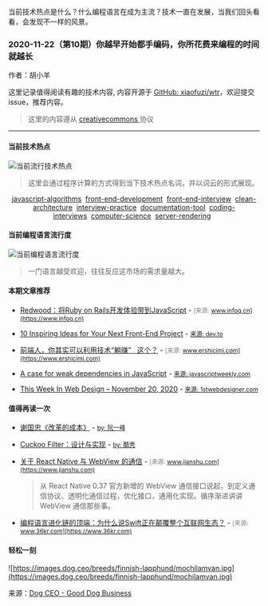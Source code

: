 
  当前技术热点是什么？什么编程语言在成为主流？技术一直在发展，当我们回头看看，会发现不一样的风景。

  ### 2020-11-22（第10期）你越早开始都手编码，你所花费来编程的时间就越长
  
  作者：胡小羊
  
  这里记录值得阅读有趣的技术内容, 内容开源于 [GitHub: xiaofuzi/wtr](https://github.com/xiaofuzi/wtr)，欢迎提交 issue，推荐内容。
  
  > 这里的内容遵从 [creativecommons ](https://creativecommons.org/licenses/by/2.0/legalcode) 协议
  
  <hr>

  
  #### 当前技术热点
![当前流行技术热点](http://hexo-blog.yangxiaofu.com/wtr/assets/hotWords/2020-11-22.png)
> 这里会通过程序计算的方式得到当下技术热点名词，并以词云的形式展现。
<div style='text-align: center'><a _blank='target' href='https://github.com/topics/javascript-algorithms'>javascript-algorithms</a>&nbsp;&nbsp;<a _blank='target' href='https://github.com/topics/front-end-development'>front-end-development</a>&nbsp;&nbsp;<a _blank='target' href='https://github.com/topics/front-end-interview'>front-end-interview</a>&nbsp;&nbsp;<a _blank='target' href='https://github.com/topics/clean-architecture'>clean-architecture</a>&nbsp;&nbsp;<a _blank='target' href='https://github.com/topics/interview-practice'>interview-practice</a>&nbsp;&nbsp;<a _blank='target' href='https://github.com/topics/documentation-tool'>documentation-tool</a>&nbsp;&nbsp;<a _blank='target' href='https://github.com/topics/coding-interviews'>coding-interviews</a>&nbsp;&nbsp;<a _blank='target' href='https://github.com/topics/computer-science'>computer-science</a>&nbsp;&nbsp;<a _blank='target' href='https://github.com/topics/server-rendering'>server-rendering</a>&nbsp;&nbsp;</div>

#### 当前编程语言流行度
![当前编程语言流行度](http://hexo-blog.yangxiaofu.com/wtr/assets/program_lang/2020-11-22.png)
> 一门语言越受欢迎，往往反应这市场的需求量越大。
#### 本期文章推荐
* [Redwood：将Ruby on Rails开发体验带到JavaScript](https://www.infoq.cn/article/lQYSGiCPNOBrfVfEtBpL) - <span style="font-size: 12px;color: gray;">[来源: www.infoq.cn](https://www.infoq.cn)</span>

* [10 Inspiring Ideas for Your Next Front-End Project](https://dev.to/simonholdorf/10-inspiring-ideas-for-your-next-front-end-project-11bh) - <span style="font-size: 12px;color: gray;">[来源: dev.to](https://dev.to)</span>

* [前端人，你其实可以利用技术“躺赚”   这个？](https://www.ershicimi.com/p/eaf63272f02811941adca79dc20eea2a) - <span style="font-size: 12px;color: gray;">[来源: www.ershicimi.com](https://www.ershicimi.com)</span>

* [A case for weak dependencies in JavaScript](https://javascriptweekly.com/issues/515) - <span style="font-size: 12px;color: gray;">[来源: javascriptweekly.com](https://javascriptweekly.com)</span>

* [This Week In Web Design – November 20, 2020](https://1stwebdesigner.com/this-week-in-web-design-november-20-2020/) - <span style="font-size: 12px;color: gray;">[来源: 1stwebdesigner.com](https://1stwebdesigner.com)</span>



#### 值得再读一次
* [谢国忠《改革的成本》](http://www.ruanyifeng.com/blog/2006/03/post_200.html) - <span style="font-size: 12px;color: gray;">[by: 阮一峰](https://www.ruanyifeng.com)</span>
    
* [Cuckoo Filter：设计与实现](https://coolshell.cn/articles/17225.html) - <span style="font-size: 12px;color: gray;">[by: 酷壳](https://coolshell.cn)</span>
    
* [关于 React Native 与 WebView 的通信](http://www.jianshu.com/p/b37ee000379e) - <span style="font-size: 12px;color: gray;">[来源: www.jianshu.com](https://www.jianshu.com)</span>
    > 从 React Native 0.37 官方新增的 WebView 通信接口说起，到定义通信协议、透明化通信过程，优化接口，通用化实现。循序渐进讲讲 WebView 通信那些事。
* [编程语言进化链的顶端：为什么说Swift正在颠覆整个互联网生态？](http://www.36kr.com/p/212612.html) - <span style="font-size: 12px;color: gray;">[来源: www.36kr.com](https://www.36kr.com)</span>
    
#### 轻松一刻
![https://images.dog.ceo/breeds/finnish-lapphund/mochilamvan.jpg](https://images.dog.ceo/breeds/finnish-lapphund/mochilamvan.jpg)

来源：[Dog CEO - Good Dog Business](https://dog.ceo/)
    
